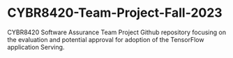 # CYBR8420-Team-Project-Fall-2023
CYBR8420 Software Assurance Team Project Github repository focusing on the evaluation and potential approval for adoption of the TensorFlow application Serving.
